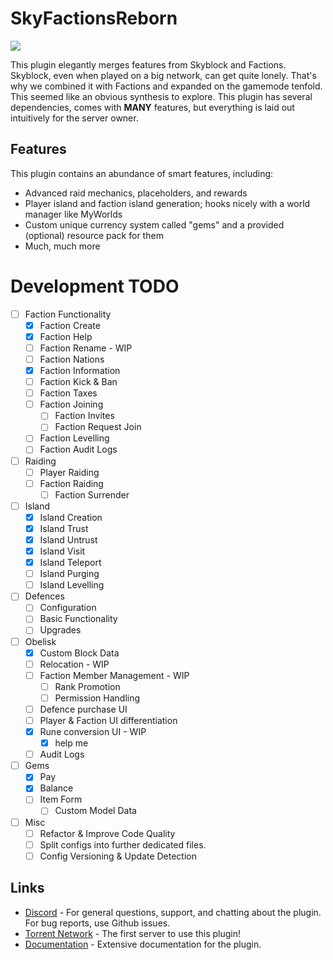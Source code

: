 # SkyFactionsReborn  
[![](https://dcbadge.limes.pink/api/server/SwxXMrFdjp)](https://discord.gg/SwxXMrFdjp)

This plugin elegantly merges features from Skyblock and Factions. Skyblock, even when played on a big network, can get quite lonely. That's why we combined it with Factions and expanded on the gamemode tenfold. This seemed like an obvious synthesis to explore. This plugin has several dependencies, comes with **MANY** features, but everything is laid out intuitively for the server owner.

## Features  

This plugin contains an abundance of smart features, including:
- Advanced raid mechanics, placeholders, and rewards
- Player island and faction island generation; hooks nicely with a world manager like MyWorlds
- Custom unique currency system called "gems" and a provided (optional) resource pack for them
- Much, much more

# Development TODO
- [ ] Faction Functionality
    - [x] Faction Create
    - [x] Faction Help
    - [ ] Faction Rename - WIP
    - [ ] Faction Nations
    - [x] Faction Information
    - [ ] Faction Kick & Ban
    - [ ] Faction Taxes
    - [ ] Faction Joining
        - [ ] Faction Invites
        - [ ] Faction Request Join
    - [ ] Faction Levelling
    - [ ] Faction Audit Logs

- [ ] Raiding
    - [ ] Player Raiding
    - [ ] Faction Raiding
        - [ ] Faction Surrender

- [ ] Island
    - [x] Island Creation
    - [x] Island Trust
    - [x] Island Untrust
    - [x] Island Visit
    - [x] Island Teleport
    - [ ] Island Purging
    - [ ] Island Levelling

- [ ] Defences
    - [ ] Configuration
    - [ ] Basic Functionality
    - [ ] Upgrades

- [ ] Obelisk
    - [x] Custom Block Data
    - [ ] Relocation - WIP
    - [ ] Faction Member Management - WIP
        - [ ] Rank Promotion
        - [ ] Permission Handling
    - [ ] Defence purchase UI
    - [ ] Player & Faction UI differentiation
    - [x] Rune conversion UI - WIP
        - [x] help me
    - [ ] Audit Logs

- [ ] Gems
    - [x] Pay
    - [x] Balance
    - [ ] Item Form
        - [ ] Custom Model Data

- [ ] Misc
    - [ ] Refactor & Improve Code Quality
    - [ ] Split configs into further dedicated files.
    - [ ] Config Versioning & Update Detection

## Links
- [Discord](https://discord.gg/Y7DVR9gpwa) - For general questions, support, and chatting about the plugin. For bug reports, use Github issues.
- [Torrent Network](https://www.torrentsmp.com) - The first server to use this plugin!
- [Documentation](https://docs.terrabytedev.com) - Extensive documentation for the plugin.